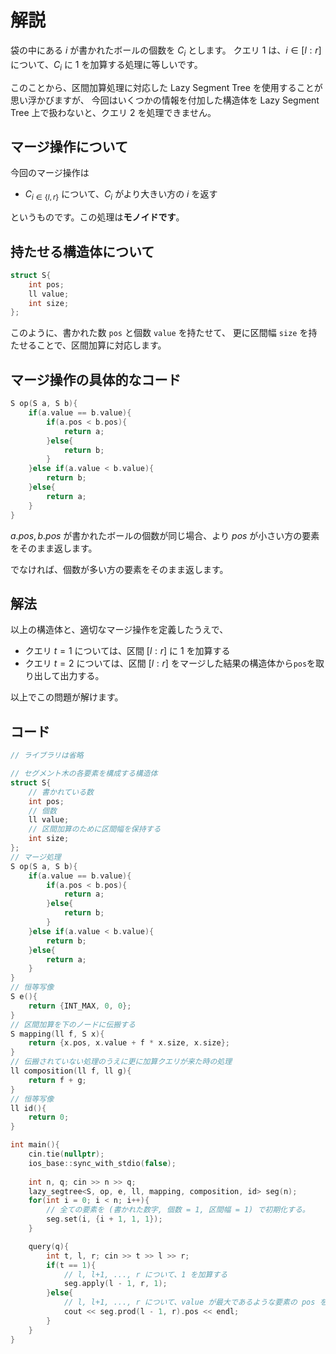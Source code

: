 # 解説

袋の中にある $i$ が書かれたボールの個数を $C_i$ とします。
クエリ $1$ は、$i \in [l:r]$ について、$C_i$ に $1$ を加算する処理に等しいです。

このことから、区間加算処理に対応した Lazy Segment Tree を使用することが思い浮かびますが、
今回はいくつかの情報を付加した構造体を Lazy Segment Tree 上で扱わないと、クエリ $2$ を処理できません。

## マージ操作について

今回のマージ操作は

- $C_{i \in \{l, r\}}$ について、$C_i$ がより大きい方の $i$ を返す

というものです。この処理は**モノイドです**。

## 持たせる構造体について

```cpp
struct S{
    int pos;
    ll value;
    int size;
};
```

このように、書かれた数 `pos` と個数 `value` を持たせて、
更に区間幅 `size` を持たせることで、区間加算に対応します。

## マージ操作の具体的なコード

```cpp
S op(S a, S b){
    if(a.value == b.value){
        if(a.pos < b.pos){
            return a;
        }else{
            return b;
        }
    }else if(a.value < b.value){
        return b;
    }else{
        return a;
    }
}
```

$a.pos, b.pos$ が書かれたボールの個数が同じ場合、より $pos$ が小さい方の要素をそのまま返します。

でなければ、個数が多い方の要素をそのまま返します。

## 解法

以上の構造体と、適切なマージ操作を定義したうえで、

- クエリ $t=1$ については、区間 $[l:r]$ に $1$ を加算する
- クエリ $t=2$ については、区間 $[l:r]$ をマージした結果の構造体から`pos`を取り出して出力する。

以上でこの問題が解けます。

## コード

```cpp
// ライブラリは省略

// セグメント木の各要素を構成する構造体
struct S{
    // 書かれている数
    int pos;
    // 個数
    ll value;
    // 区間加算のために区間幅を保持する
    int size;
};
// マージ処理
S op(S a, S b){
    if(a.value == b.value){
        if(a.pos < b.pos){
            return a;
        }else{
            return b;
        }
    }else if(a.value < b.value){
        return b;
    }else{
        return a;
    }
}
// 恒等写像
S e(){
    return {INT_MAX, 0, 0};
}
// 区間加算を下のノードに伝搬する
S mapping(ll f, S x){
    return {x.pos, x.value + f * x.size, x.size};
}
// 伝搬されていない処理のうえに更に加算クエリが来た時の処理
ll composition(ll f, ll g){
    return f + g;
}
// 恒等写像
ll id(){
    return 0;
}

int main(){
    cin.tie(nullptr);
    ios_base::sync_with_stdio(false);
    
    int n, q; cin >> n >> q;
    lazy_segtree<S, op, e, ll, mapping, composition, id> seg(n);
    for(int i = 0; i < n; i++){
        // 全ての要素を (書かれた数字, 個数 = 1, 区間幅 = 1) で初期化する。
        seg.set(i, {i + 1, 1, 1});
    }

    query(q){
        int t, l, r; cin >> t >> l >> r;
        if(t == 1){
            // l, l+1, ..., r について、1 を加算する
            seg.apply(l - 1, r, 1);
        }else{
            // l, l+1, ..., r について、value が最大であるような要素の pos を出力する
            cout << seg.prod(l - 1, r).pos << endl;
        }
    }
}
```
